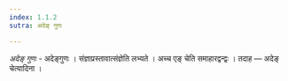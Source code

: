 ```yaml
---
index: 1.1.2
sutra: अदेङ् गुणः

---
```

_अदेङ् गुणः_ - अदेङ्गुणः । संज्ञाप्रस्तावात्संज्ञेति लभ्यते । अच्च एङ् चेति समाहारद्वन्द्वः । तदाह — अदेङ् चेत्यादिना ।